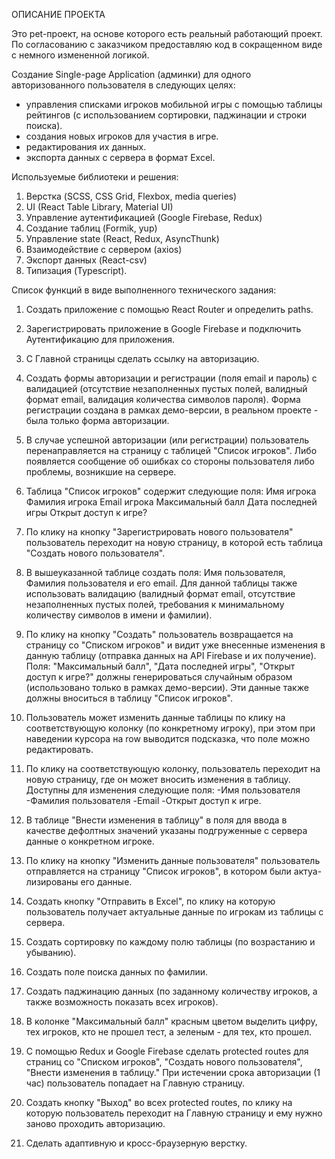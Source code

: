 ОПИСАНИЕ ПРОЕКТА

Это pet-проект, на основе которого есть реальный работающий проект.
По согласованию с заказчиком предоставляю код в сокращенном виде с немного измененной логикой.

Создание Single-page Application (админки) для одного авторизованного пользователя в следующих целях:

- управления списками игроков мобильной игры с помощью таблицы рейтингов (с использованием сортировки, паджинации и строки поиска).
- создания новых игроков для участия в игре.
- редактирования их данных.
- экспорта данных с сервера в формат Excel.

Используемые библиотеки и решения:

1. Верстка (SCSS, CSS Grid, Flexbox, media queries)
2. UI (React Table Library, Material UI)
3. Управление аутентификацией (Google Firebase, Redux)
4. Создание таблиц (Formik, yup)
5. Управление state (React, Redux, AsyncThunk)
6. Взаимодействие с сервером (axios)
7. Экспорт данных (React-csv)
8. Типизация (Typescript).

Список функций в виде выполненного технического задания:

1. Создать приложение с помощью React Router и определить paths.
2. Зарегистрировать приложение в Google Firebase и подключить Аутентификацию для приложения.
3. С Главной страницы сделать ссылку на авторизацию.
4. Создать формы авторизации и регистрации (поля email и пароль) с валидацией (отсутствие незаполненных пустых полей, валидный формат email,
   валидация количества символов пароля). Форма регистрации создана в рамках демо-версии, в реальном проекте - была только форма авторизации.
5. В случае успешной авторизации (или регистрации) пользователь перенаправляется на страницу с таблицей "Список игроков".
   Либо появляется сообщение об ошибках со стороны пользователя либо проблемы, возникшие на сервере.
6. Таблица "Список игроков" содержит следующие поля:
   Имя игрока
   Фамилия игрока
   Email игрока
   Максимальный балл
   Дата последней игры
   Открыт доступ к игре?

7. По клику на кнопку "Зарегистрировать нового пользователя" пользователь переходит на новую страницу, в которой есть
   таблица "Создать нового пользователя".
8. В вышеуказанной таблице создать поля: Имя пользователя, Фамилия пользователя и его email. Для данной таблицы также использовать валидацию
   (валидный формат email, отсутствие незаполненных пустых полей, требования к минимальному количеству символов в имени и фамилии).
9. По клику на кнопку "Создать" пользователь возвращается на страницу со "Списком игроков" и видит уже внесенные изменения
   в данную таблицу (отправка данных на API Firebase и их получение).
   Поля: "Максимальный балл", "Дата последней игры", "Открыт доступ к игре?" должны генерироваться случайным образом (использовано только
   в рамках демо-версии). Эти данные также должны вноситься в таблицу "Список игроков".
10. Пользователь может изменить данные таблицы по клику на соответствующую колонку (по конкретному игроку), при этом при наведении курсора на row выводится
    подсказка, что поле можно редактировать.
11. По клику на соответствующую колонку, пользователь переходит на новую страницу, где он может вносить изменения в таблицу.
    Доступны для изменения следующие поля:
    -Имя пользователя
    -Фамилия пользователя
    -Email
    -Открыт доступ к игре.

12. В таблице "Внести изменения в таблицу" в поля для ввода в качестве дефолтных значений указаны подгруженные с сервера данные
    о конкретном игроке.
13. По клику на кнопку "Изменить данные пользователя" пользователь отправляется на страницу "Список игроков", в котором были актуа-
    лизированы его данные.
14. Создать кнопку "Отправить в Excel", по клику на которую пользователь получает актуальные данные по игрокам из таблицы с сервера.
15. Создать сортировку по каждому полю таблицы (по возрастанию и убыванию).
16. Создать поле поиска данных по фамилии.
17. Создать паджинацию данных (по заданному количеству игроков, а также возможность показать всех игроков).
18. В колонке "Максимальный балл" красным цветом выделить цифру, тех игроков, кто не прошел тест, а зеленым - для тех, кто прошел.
19. С помощью Redux и Google Firebase сделать protected routes для страниц со "Списком игроков", "Создать нового пользователя",
    "Внести изменения в таблицу." При истечении срока авторизации (1 час) пользователь попадает на Главную страницу.
20. Создать кнопку "Выход" во всех protected routes, по клику на которую пользователь переходит на Главную страницу и ему нужно заново проходить авторизацию.
21. Сделать адаптивную и кросс-браузерную верстку.
